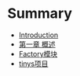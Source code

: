 # Summary

* [Introduction](README.md)
* [第一章 概述](chapter1.md)
* [Factory模块](factorymo-kuai.md)
* [tinys项目](tinysxiang-mu.md)

